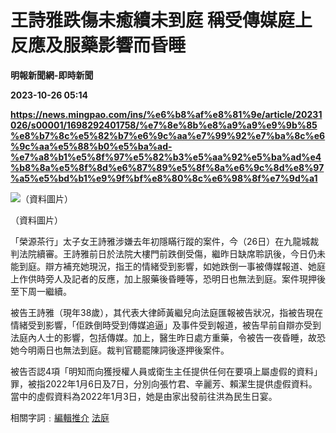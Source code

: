 # 王詩雅跌傷未癒續未到庭 稱受傳媒庭上反應及服藥影響而昏睡
**明報新聞網-即時新聞**

**2023-10-26 05:14**

**https://news.mingpao.com/ins/%e6%b8%af%e8%81%9e/article/20231026/s00001/1698292401758/%e7%8e%8b%e8%a9%a9%e9%9b%85%e8%b7%8c%e5%82%b7%e6%9c%aa%e7%99%92%e7%ba%8c%e6%9c%aa%e5%88%b0%e5%ba%ad-%e7%a8%b1%e5%8f%97%e5%82%b3%e5%aa%92%e5%ba%ad%e4%b8%8a%e5%8f%8d%e6%87%89%e5%8f%8a%e6%9c%8d%e8%97%a5%e5%bd%b1%e9%9f%bf%e8%80%8c%e6%98%8f%e7%9d%a1**

![（資料圖片）](https://fs.mingpao.com/ins/20231026/s00001/2507a689a7dfcdb7bcf92191eae99f05.jpg)

（資料圖片）

「榮源茶行」太子女王詩雅涉嫌去年初隱瞞行蹤的案件，今（26日）在九龍城裁判法院續審。王詩雅前日於法院大樓門前跌倒受傷，繼昨日缺席聆訊後，今日仍未能到庭。辯方補充她現況，指王的情緒受到影響，如她跌倒一事被傳媒報道、她庭上作供時旁人及記者的反應，加上服藥後昏睡等，恐明日也無法到庭。案件現押後至下周一繼續。

被告王詩雅（現年38歲），其代表大律師黃繼兒向法庭匯報被告狀况，指被告現在情緒受到影響，「佢跌倒時受到傳媒追逼」及事件受到報道，被告早前自辯亦受到法庭內人士的影響，包括傳媒。加上，醫生昨日處方重藥，令被告一夜昏睡，故恐她今明兩日也無法到庭。裁判官聽罷陳詞後逐押後案件。

被告否認4項「明知而向獲授權人員或衛生主任提供任何在要項上屬虛假的資料」罪，被指2022年1月6日及7日，分別向張竹君、辛麗芳、賴潔生提供虛假資料。當中的虛假資料為2022年1月3日，她是由家出發前往洪為民生日宴。

相關字詞﹕[編輯推介](https://news.mingpao.com/ins/%e6%b8%af%e8%81%9e/article/20231026/s00001/php/search2.php?pnssection=all&inssection=all&searchtype=A&keywords=%E7%B7%A8%E8%BC%AF%E6%8E%A8%E4%BB%8B) [法庭](https://news.mingpao.com/ins/%e6%b8%af%e8%81%9e/article/20231026/s00001/php/search2.php?pnssection=all&inssection=all&searchtype=A&keywords=%E6%B3%95%E5%BA%AD)